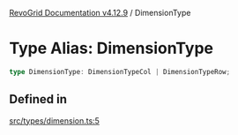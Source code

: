 [RevoGrid Documentation v4.12.9](README.md) / DimensionType

# Type Alias: DimensionType

```ts
type DimensionType: DimensionTypeCol | DimensionTypeRow;
```

## Defined in

[src/types/dimension.ts:5](https://github.com/revolist/revogrid/blob/5b626b1ece93ea60f82047d059b8a2635455feb4/src/types/dimension.ts#L5)
